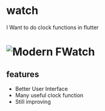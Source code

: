 # watch

I Want to do clock functions in flutter

# ![Modern FWatch](https://img.shields.io/badge/Modern%FWatch-green?style=for-the-badge&logoColor=white)

## features

- Better User Interface
- Many useful clock function
- Still improving

